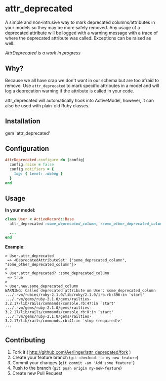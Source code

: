 # attr_deprecated

A simple and non-intrusive way to mark deprecated columns/attributes in your models so they may be more safely removed.
Any usage of a deprecated attribute will be logged with a warning message with a trace of where the deprecated attribute
was called. Exceptions can be raised as well.

*AttrDeprecated is a work in progress*

## Why?

Because we all have crap we don't want in our schema but are too afraid to remove. Use `attr_deprecated` to mark specific
attributes in a model and will log a deprecation warning if the attribute is called in your code.

attr_deprecated will automatically hook into ActiveModel, however, it can also be used with plain-old Ruby classes.

## Installation

  gem 'attr_deprecated'

## Configuration

```ruby
AttrDeprecated.configure do |config|
  config.raise = false
  config.notifiers = {
    log: { level: :debug }
  }
end
```


## Usage

**In your model:**

```ruby
class User < ActiveRecord::Base
  attr_deprecated :some_deprecated_column, :some_other_deprecated_column

  ...
end
```

**Example**:

    > User.attr_deprecated
     => <DeprecatedAttributeSet: {"some_deprecated_column", "some_other_deprecated_column"}>
    >
    > User.attr_deprecated? :some_deprecated_column
     => true
    >
    > User.new.some_deprecated_column
    WARNING: Called deprecated attribute on User: some_deprecated_column
    .../.rvm/rubies/ruby-2.1.0/lib/ruby/2.1.0/irb.rb:396:in `start'
    .../.rvm/gems/ruby-2.1.0/gems/railties-3.2.17/lib/rails/commands/console.rb:47:in `start'
    .../.rvm/gems/ruby-2.1.0/gems/railties-3.2.17/lib/rails/commands/console.rb:8:in `start'
    .../.rvm/gems/ruby-2.1.0/gems/railties-3.2.17/lib/rails/commands.rb:41:in `<top (required)>'
    ...


## Contributing

1. Fork it ( http://github.com/Aerlinger/attr_deprecated/fork )
2. Create your feature branch (`git checkout -b my-new-feature`)
3. Commit your changes (`git commit -am 'Add some feature'`)
4. Push to the branch (`git push origin my-new-feature`)
5. Create new Pull Request
